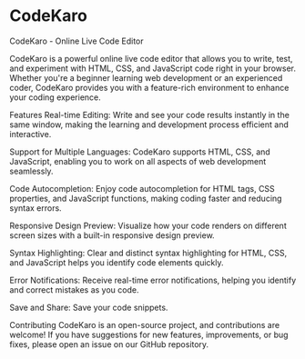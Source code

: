 # CodeKaro

CodeKaro - Online Live Code Editor

CodeKaro is a powerful online live code editor that allows you to write, test, and experiment with HTML, CSS, and JavaScript code right in your browser. Whether you're a beginner learning web development or an experienced coder, CodeKaro provides you with a feature-rich environment to enhance your coding experience.

Features
Real-time Editing: Write and see your code results instantly in the same window, making the learning and development process efficient and interactive.

Support for Multiple Languages: CodeKaro supports HTML, CSS, and JavaScript, enabling you to work on all aspects of web development seamlessly.

Code Autocompletion: Enjoy code autocompletion for HTML tags, CSS properties, and JavaScript functions, making coding faster and reducing syntax errors.

Responsive Design Preview: Visualize how your code renders on different screen sizes with a built-in responsive design preview.

Syntax Highlighting: Clear and distinct syntax highlighting for HTML, CSS, and JavaScript helps you identify code elements quickly.

Error Notifications: Receive real-time error notifications, helping you identify and correct mistakes as you code.

Save and Share: Save your code snippets.

Contributing
CodeKaro is an open-source project, and contributions are welcome! If you have suggestions for new features, improvements, or bug fixes, please open an issue on our GitHub repository.
